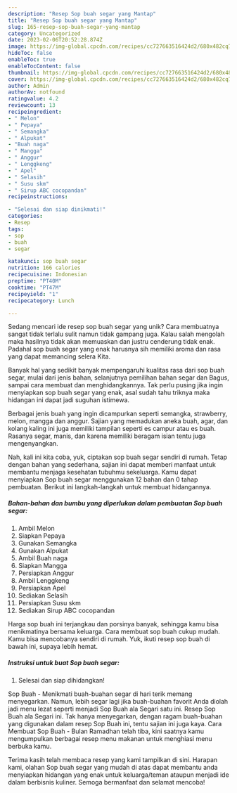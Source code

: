 ```yaml
---
description: "Resep Sop buah segar yang Mantap"
title: "Resep Sop buah segar yang Mantap"
slug: 165-resep-sop-buah-segar-yang-mantap
category: Uncategorized
date: 2023-02-06T20:52:28.874Z
image: https://img-global.cpcdn.com/recipes/cc727663516424d2/680x482cq70/sop-buah-segar-foto-resep-utama.jpg
hideToc: false
enableToc: true
enableTocContent: false
thumbnail: https://img-global.cpcdn.com/recipes/cc727663516424d2/680x482cq70/sop-buah-segar-foto-resep-utama.jpg
cover: https://img-global.cpcdn.com/recipes/cc727663516424d2/680x482cq70/sop-buah-segar-foto-resep-utama.jpg
author: Admin
authorAv: notfound
ratingvalue: 4.2
reviewcount: 13
recipeingredient:
- " Melon"
- " Pepaya"
- " Semangka"
- " Alpukat"
- "Buah naga"
- " Mangga"
- " Anggur"
- " Lenggkeng"
- " Apel"
- " Selasih"
- " Susu skm"
- " Sirup ABC cocopandan"
recipeinstructions:

- "Selesai dan siap dinikmati!"
categories:
- Resep
tags:
- sop
- buah
- segar

katakunci: sop buah segar 
nutrition: 166 calories
recipecuisine: Indonesian
preptime: "PT40M"
cooktime: "PT47M"
recipeyield: "1"
recipecategory: Lunch

---
```





Sedang mencari ide resep sop buah segar yang unik? Cara membuatnya sangat tidak terlalu sulit namun tidak gampang juga. Kalau salah mengolah maka hasilnya tidak akan memuaskan dan justru cenderung tidak enak. Padahal sop buah segar yang enak harusnya sih memiliki aroma dan rasa yang dapat memancing selera Kita.





Banyak hal yang sedikit banyak mempengaruhi kualitas rasa dari sop buah segar, mulai dari jenis bahan, selanjutnya pemilihan bahan segar dan Bagus, sampai cara membuat dan menghidangkannya. Tak perlu pusing jika ingin menyiapkan sop buah segar yang enak,      asal sudah tahu triknya maka hidangan ini dapat jadi suguhan istimewa.














Berbagai jenis buah yang ingin dicampurkan seperti semangka, strawberry, melon, mangga dan anggur. Sajian yang memadukan aneka buah, agar, dan kolang kaling ini juga memiliki tampilan seperti es campur atau es buah. Rasanya segar, manis, dan karena memiliki beragam isian tentu juga mengenyangkan.






Nah, kali ini kita coba, yuk, ciptakan sop buah segar sendiri di rumah. Tetap dengan bahan yang sederhana, sajian ini dapat memberi manfaat untuk membantu menjaga kesehatan tubuhmu sekeluarga. Kamu dapat menyiapkan Sop buah segar menggunakan 12 bahan dan 0 tahap pembuatan. Berikut ini langkah-langkah untuk membuat hidangannya.

<!--inarticleads1-->

##### Bahan-bahan dan bumbu yang diperlukan dalam pembuatan Sop buah segar:

1. Ambil  Melon
1. Siapkan  Pepaya
1. Gunakan  Semangka
1. Gunakan  Alpukat
1. Ambil Buah naga
1. Siapkan  Mangga
1. Persiapkan  Anggur
1. Ambil  Lenggkeng
1. Persiapkan  Apel
1. Sediakan  Selasih
1. Persiapkan  Susu skm
1. Sediakan  Sirup ABC cocopandan


Harga sop buah ini terjangkau dan porsinya banyak, sehingga kamu bisa menikmatinya bersama keluarga. Cara membuat sop buah cukup mudah. Kamu bisa mencobanya sendiri di rumah. Yuk, ikuti resep sop buah di bawah ini, supaya lebih hemat. 

<!--inarticleads2-->

##### Instruksi untuk buat Sop buah segar:


1. Selesai dan siap dihidangkan!

Sop Buah - Menikmati buah-buahan segar di hari terik memang menyegarkan. Namun, lebih segar lagi jika buah-buahan favorit Anda diolah jadi menu lezat seperti menjadi Sop Buah ala Segari satu ini. Resep Sop Buah ala Segari ini. Tak hanya menyegarkan, dengan ragam buah-buahan yang digunakan dalam resep Sop Buah ini, tentu sajian ini juga kaya. Cara Membuat Sop Buah - Bulan Ramadhan telah tiba, kini saatnya kamu mengumpulkan berbagai resep menu makanan untuk menghiasi menu berbuka kamu. 

Terima kasih telah membaca resep yang kami tampilkan di sini. Harapan kami, olahan Sop buah segar yang mudah di atas dapat membantu anda menyiapkan hidangan yang enak untuk keluarga/teman ataupun menjadi ide dalam berbisnis kuliner. Semoga bermanfaat dan selamat mencoba!
